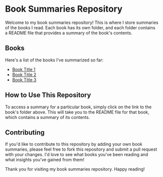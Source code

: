 # Book Summaries Repository

Welcome to my book summaries repository! This is where I store summaries of the books I read. Each book has its own folder, and each folder contains a README file that provides a summary of the book's contents.

## Books

Here's a list of the books I've summarized so far:

- [Book Title 1](./book-1/README.md)
- [Book Title 2](./book-2/README.md)
- [Book Title 3](./book-3/README.md)

## How to Use This Repository

To access a summary for a particular book, simply click on the link to the book's folder above. This will take you to the README file for that book, which contains a summary of its contents.

## Contributing

If you'd like to contribute to this repository by adding your own book summaries, please feel free to fork this repository and submit a pull request with your changes. I'd love to see what books you've been reading and what insights you've gained from them!

Thank you for visiting my book summaries repository. Happy reading!
